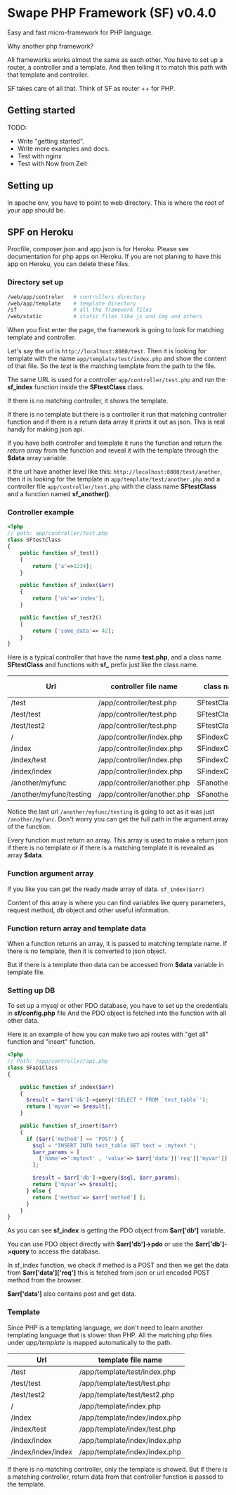# Swape PHP Framework (SF) v0.4.0

Easy and fast micro-framework for PHP language.

Why another php framework?

All frameworks works almost the same as each other. You have to set up a router, a controller and a template. And then telling it to match this path with that template and controller.

SF takes care of all that. Think of SF as router ++ for PHP.

## Getting started

TODO:

- Write "getting started".
- Write more examples and docs.
- Test with nginx
- Test with Now from Zeit

## Setting up

In apache env, you have to point to web directory. This is where the root of your app should be.

## SPF on Heroku

Procfile, composer.json and app.json is for Heroku. Please see documentation for php apps on Heroku.
If you are not planing to have this app on Heroku, you can delete these files.

### Directory set up

```bash
/web/app/controler   # controllers directory
/web/app/template    # template directory
/sf                  # all the framework files
/web/static          # static files like js and img and others
```

When you first enter the page, the framework is going to look for matching template and controller.

Let's say the url is `http://localhost:8080/test`. Then it is looking for template with the name `app/template/test/index.php` and show the content of that file. So the _test_ is the matching template from the path to the file.

The same URL is used for a controller `app/controller/test.php` and run the **sf_index** function inside the **SFtestClass** class.

If there is no matching controller, it shows the template.

If there is no template but there is a controller it run that matching controller function and if there is a return data array it prints it out as json. This is real handy for making json api.

If you have both controller and template it runs the function and return the _return array_ from the function and reveal it with the template through the **\$data** array variable.

If the url have another level like this: `http://localhost:8080/test/another`, then it is looking for the template in `app/template/test/another.php` and a controller file `app/controller/test.php` with the class name **SFtestClass** and a function named **sf_another()**.

### Controller example

```php
<?php
// path: app/controller/test.php
class SFtestClass
{
    public function sf_test()
    {
        return ['a'=>1234];
    }

    public function sf_index($arr)
    {
        return ['ok'=>'index'];
    }

    public function sf_test2()
    {
        return ['some_data'=> 42];
    }
}
```

Here is a typical controller that have the name **test.php**, and a class name **SFtestClass** and functions with **sf\_** prefix just like the class name.

| Url                     | controller file name        | class name      | function name |
| ----------------------- | --------------------------- | --------------- | ------------- |
| /test                   | /app/controller/test.php    | SFtestClass    | sf_index      |
| /test/test              | /app/controller/test.php    | SFtestClass    | sf_test       |
| /test/test2             | /app/controller/test.php    | SFtestClass    | sf_test2      |
| /                       | /app/controller/index.php   | SFindexClass   | sf_index      |
| /index                  | /app/controller/index.php   | SFindexClass   | sf_index      |
| /index/test             | /app/controller/index.php   | SFindexClass   | sf_test       |
| /index/index            | /app/controller/index.php   | SFindexClass   | sf_index      |
| /another/myfunc         | /app/controller/another.php | SFanotherClass | sf_myfunc     |
| /another/myfunc/testing | /app/controller/another.php | SFanotherClass | sf_myfunc     |

Notice the last url `/another/myfunc/testing` is going to act as it was just `/another/myfunc`. Don't worry you can get the full path in the argument array of the function.

Every function must return an array. This array is used to make a return json if there is no template or if there is a matching template it is revealed as array **\$data**.

### Function argument array

If you like you can get the ready made array of data. `sf_index($arr)`

Content of this array is where you can find variables like query parameters, request method, db object and other useful information.

### Function return array and template data

When a function returns an array, it is passed to matching template name.
If there is no template, then it is converted to json object.

But if there is a template then data can be accessed from **\$data** variable in template file.

### Setting up DB

To set up a mysql or other PDO database, you have to set up the credentials in **sf/config.php** file
And the PDO object is fetched into the function with all other data.

Here is an example of how you can make two api routes with "get all" function and "insert" function.

```php
<?php
// Path: /app/controller/api.php
class SFapiClass
{

    public function sf_index($arr)
    {
      $result = $arr['db']->query('SELECT * FROM `test_table`');
      return ['myvar'=> $result];
    }

    public function sf_insert($arr)
    {
      if ($arr['method'] == 'POST') {
        $sql = "INSERT INTO test_table SET text = :mytext ";
        $arr_params = [
          ['name'=>':mytext' , 'value'=> $arr['data']['req']['myvar']]
        ];

        $result = $arr['db']->query($sql, $arr_params);
        return ['myvar'=> $result];
      } else {
        return ['method'=> $arr['method'] ];
      }
    }
}

```

As you can see **sf_index** is getting the PDO object from **\$arr['db']** variable.

You can use PDO object directly with **\$arr['db']->pdo** or use the **\$arr['db']->query** to access the database.

In sf_index function, we check if method is a POST and then we get the data from **\$arr['data']['req']** this is fetched from json or url encoded POST method from the browser.

**\$arr['data']** also contains post and get data.

### Template

Since PHP is a templating language, we don't need to learn another templating language that is slower than PHP.
All the matching php files under _app/template_ is mapped automatically to the path.

| Url                | template file name            |
| ------------------ | ----------------------------- |
| /test              | /app/template/test/index.php  |
| /test/test         | /app/template/test/test.php   |
| /test/test2        | /app/template/test/test2.php  |
| /                  | /app/template/index.php       |
| /index             | /app/template/index/index.php |
| /index/test        | /app/template/index/test.php  |
| /index/index       | /app/template/index/index.php |
| /index/index/index | /app/template/index/index.php |

If there is no matching controller, only the template is showed. But if there is a matching controller, return data from that controller function is passed to the template.
